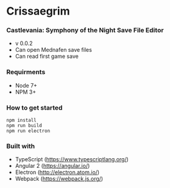 # Crissaegrim #

### Castlevania: Symphony of the Night Save File Editor ###

* v 0.0.2
* Can open Mednafen save files
* Can read first game save

### Requirments ###
* Node 7+
* NPM 3+

### How to get started ###
```
npm install
npm run build
npm run electron
```

### Built with ###
* TypeScript (https://www.typescriptlang.org/)
* Angular 2 (https://angular.io/)
* Electron (http://electron.atom.io/)
* Webpack (https://webpack.js.org/)
